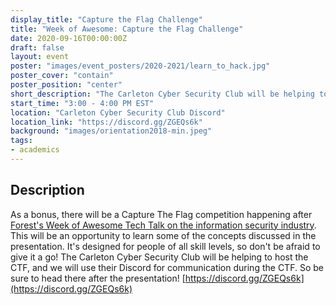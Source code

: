 ```yaml
---
display_title: "Capture the Flag Challenge"
title: "Week of Awesome: Capture the Flag Challenge"
date: 2020-09-16T00:00:00Z
draft: false
layout: event
poster: "images/event_posters/2020-2021/learn_to_hack.jpg"
poster_cover: "contain"
poster_position: "center"
short_description: "The Carleton Cyber Security Club will be helping to host a CTF after Forest's Week of Awesome Tech Talk on the information security industry."
start_time: "3:00 - 4:00 PM EST"
location: "Carleton Cyber Security Club Discord"
location_link: "https://discord.gg/ZGEQs6k"
background: "images/orientation2018-min.jpeg"
tags:
- academics
---
```


## Description

As a bonus, there will be a Capture The Flag competition happening after [Forest's Week of Awesome Tech Talk on the information security industry](https://ccss.carleton.ca/events/2020-2021/academic/2020-09-16-intro-to-hacking/). This will be an opportunity to learn some of the concepts discussed in the presentation. It's designed for people of all skill levels, so don't be afraid to give it a go! The Carleton Cyber Security Club will be helping to host the CTF, and we will use their Discord for communication during the CTF. So be sure to head there after the presentation! [https://discord.gg/ZGEQs6k](https://discord.gg/ZGEQs6k)